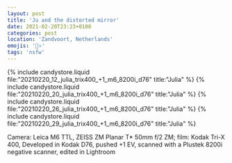 ```yaml
---
layout: post
title: 'Ju and the distorted mirror'
date: 2021-02-20T23:23+0100
categories: post
location: 'Zandvoort, Netherlands'
emojis: '🔞⭐'
tags: 'nsfw'
---
```


{% include candystore.liquid file:"20210220_12_julia_trix400_+1_m6_8200i_d76" title:"Julia" %}
{% include candystore.liquid file:"20210220_20_julia_trix400_+1_m6_8200i_d76" title:"Julia" %}
{% include candystore.liquid file:"20210220_26_julia_trix400_+1_m6_8200i_d76" title:"Julia" %}
{% include candystore.liquid file:"20210220_29_julia_trix400_+1_m6_8200i_d76" title:"Julia" %}

Camera: Leica M6 TTL, ZEISS ZM Planar T* 50mm f/2 ZM; film: Kodak Tri-X 400, Developed in Kodak D76, pushed +1 EV, scanned with a Plustek 8200i negative scanner, edited in Lightroom 